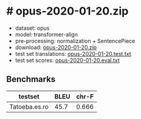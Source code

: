 # # opus-2020-01-20.zip

* dataset: opus
* model: transformer-align
* pre-processing: normalization + SentencePiece
* download: [opus-2020-01-20.zip](https://object.pouta.csc.fi/OPUS-MT-models/es-ro/opus-2020-01-20.zip)
* test set translations: [opus-2020-01-20.test.txt](https://object.pouta.csc.fi/OPUS-MT-models/es-ro/opus-2020-01-20.test.txt)
* test set scores: [opus-2020-01-20.eval.txt](https://object.pouta.csc.fi/OPUS-MT-models/es-ro/opus-2020-01-20.eval.txt)

## Benchmarks

| testset               | BLEU  | chr-F |
|-----------------------|-------|-------|
| Tatoeba.es.ro 	| 45.7 	| 0.666 |

